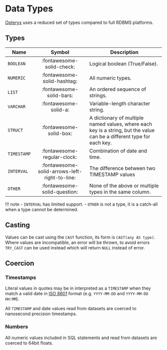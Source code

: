 # Data Types

[Opteryx](https://github.com/mabel-dev/opteryx) uses a reduced set of types compared to full RDBMS platforms.

## Types

Name        | Symbol                       | Description
----------- | :--------------------------: | --------------
`BOOLEAN`   | :fontawesome-solid-check:    | Logical boolean (True/False).
`NUMERIC`   | :fontawesome-solid-hashtag:  | All numeric types.
`LIST`      | :fontawesome-solid-bars:     | An ordered sequence of strings.
`VARCHAR`   | :fontawesome-solid-a:        | Variable-length character string.
`STRUCT`    | :fontawesome-solid-box:      | A dictionary of multiple named values, where each key is a string, but the value can be a different type for each key.
`TIMESTAMP` | :fontawesome-regular-clock:  | Combination of date and time.
`INTERVAL`  | :fontawesome-solid-arrows-left-right-to-line: | The difference between two TIMESTAMP values
`OTHER`     | :fontawesome-solid-question: | None of the above or multiple types in the same column. 

!!! note
    - `INTERVAL` has limited support.
    - `OTHER` is not a type, it is a catch-all when a type cannot be determined.

## Casting

Values can be cast using the `CAST` function, its form is `CAST(any AS type)`. Where values are incompatible, an error will be thrown, to avoid errors `TRY_CAST` can be used instead which will return `NULL` instead of error.

## Coercion

### Timestamps

Literal values in quotes may be in interpreted as a `TIMESTAMP` when they match a valid date in [ISO 8601](https://www.iso.org/iso-8601-date-and-time-format.html)  format (e.g. `YYYY-MM-DD` and `YYYY-MM-DD HH:MM`).

All `TIMESTAMP` and date values read from datasets are coerced to nanosecond precision timestamps.

### Numbers

All numeric values included in SQL statements and read from datasets are coerced to 64bit floats.